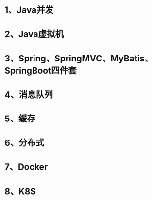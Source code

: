 # 1、Java并发

# 2、Java虚拟机

# 3、Spring、SpringMVC、MyBatis、SpringBoot四件套

# 4、消息队列

# 5、缓存

# 6、分布式

# 7、Docker

# 8、K8S 